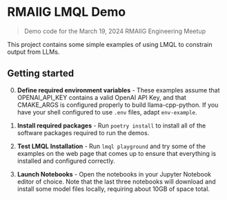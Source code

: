 # RMAIIG LMQL Demo

> Demo code for the March 19, 2024 RMAIIG Engineering Meetup

This project contains some simple examples of using LMQL to constrain
output from LLMs.

## Getting started

0. **Define required environment variables** - These examples assume
   that OPENAI_API_KEY contains a valid OpenAI API Key, and that CMAKE_ARGS
   is configured properly to build llama-cpp-python. If you have your shell
   configured to use `.env` files, adapt `env-example`. 

0. **Install required packages** - Run `poetry install` to install all of
   the software packages required to run the demos.

0. **Test LMQL Installation** - Run `lmql playground` and try some of the
   examples on the web page that comes up to ensure that everything is installed
   and configured correctly.

0. **Launch Notebooks** - Open the notebooks in your Jupyter Notebook editor of
   choice. Note that the last three notebooks will download and install some
   model files locally, requiring about 10GB of space total.